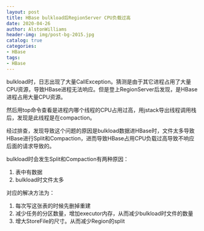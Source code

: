 ```yaml
---
layout: post
title: HBase bulkload后RegionServer CPU负载过高
date: 2020-04-26
author: AlstonWilliams
header-img: img/post-bg-2015.jpg
catalog: true
categories:
- HBase
tags:
- HBase
---
```


bulkload时，日志出现了大量CallException。猜测是由于其它进程占用了大量CPU资源，导致HBase进程无法响应。但是登上RegionServer后发现，是HBase进程占用大量CPU资源。

然后用top命令查看是进程内哪个线程的CPU占用过高，用jstack导出线程调用栈后，发现是此线程是在compaction。

经过排查，发现导致这个问题的原因是bulkload数据进HBase时，文件太多导致HBase进行Split和Compaction，进而导致HBase占用CPU负载过高导致不响应后面的请求导致的。

bulkload时会发生Split和Compaction有两种原因：
1. 表中有数据
2. bulkload时文件太多

对应的解决方法为：
1. 每次写这张表的时候先删掉重建
2. 减少任务的分区数量，增加executor内存，从而减少bulkload时文件的数量
3. 增大StoreFile的尺寸。从而减少Region的split
